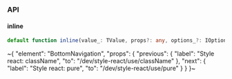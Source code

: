 

### API

#### inline

```ts
default function inline(value_: TValue, props?: any, options_?: IOptions): any;
```


~{
  "element": "BottomNavigation",
  "props": {
    "previous": {
      "label": "Style react: className",
      "to": "/dev/style-react/use/className"
    },
    "next": {
      "label": "Style react: pure",
      "to": "/dev/style-react/use/pure"
    }
  }
}~
